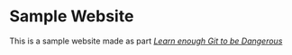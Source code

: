 # Sample Website

This is a sample website made as part [*Learn enough Git to be Dangerous*](learnenough.com/git-tutorial)
